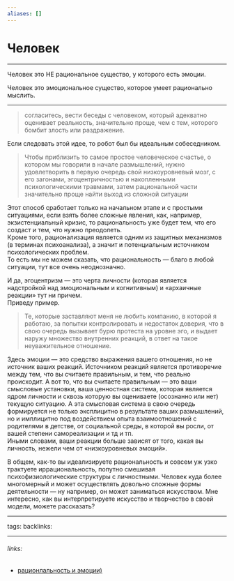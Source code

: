 ```yaml
---
aliases: []
---
```

# Человек
---
Человек это НЕ рациональное существо, у которого есть эмоции.

Человек это эмоциональное существо, которое умеет рационально мыслить.

---
> согласитесь, вести беседы с человеком, который адекватно оценивает реальность, значительно проще, чем с тем, которого бомбит злость или раздражение.

  
Если следовать этой идее, то робот был бы идеальным собеседником.  
  

> Чтобы приблизить то самое простое человеческое счастье, о котором мы говорили в начале размышлений, нужно удовлетворить в первую очередь свой низкоуровневый мозг, с его загонами, эгоцентричностью и накопленными психологическими травмами, затем рациональной части значительно проще найти выход из сложной ситуации

  
Этот способ сработает только на начальном этапе и с простыми ситуациями, если взять более сложные явления, как, например, экзистенциальный кризис, то рациональность уже будет тем, что его создаст и тем, что нужно преодолеть.  
Кроме того, рационализация является одним из защитных механизмов (в терминах психоанализа), а значит и потенциальным источником психологических проблем.  
То есть мы не можем сказать, что рациональность — благо в любой ситуации, тут все очень неоднозначно.  
  
И да, эгоцентризм — это черта личности (которая является надстройкой над эмоциональным и когнитивным) и «архаичные реакции» тут ни причем.  
Приведу пример.  

> Те, которые заставляют меня не любить компанию, в которой я работаю, за попытки контролировать и недостаток доверия, что в свою очередь вызывает бурю протеста на уровне эго, и выдает наружу множество внутренних реакций, в ответ на такое неуважительное отношение.

  
Здесь эмоции — это средство выражения вашего отношения, но не источник ваших реакций. Источником реакций является противоречие между тем, что вы считаете правильным, и тем, что реально происходит. А вот то, что вы считаете правильным — это ваши смысловые установки, ваша ценностная система, которая является ядром личности и сквозь которую вы оцениваете (осознанно или нет) текущую ситуацию. А эта смысловая система в свою очередь формируется не только эксплицитно в результате ваших размышлений, но и имплицитно под воздействием опыта взаимоотношений с родителями в детстве, от социальной среды, в которой вы росли, от вашей степени самореализации и тд и тп.  
Иными словами, ваши реакции больше зависят от того, какая вы личность, нежели чем от «низкоуровневых эмоций».  
  
В общем, как-то вы идеализируете рациональность и совсем уж узко трактуете иррациональность, попутно смешивая психофизиологические структуры с личностными. Человек куда более многомерный и может осуществлять довольно сложные формы деятельности — ну например, он может заниматься искусством. Мне интересно, как вы интерпретируете искусство и творчество в своей модели, можете рассказать?



---
tags: 
backlinks: 

---
###### links:
- [рационлальность и эмоции)](https://habr.com/ru/post/436398/)

